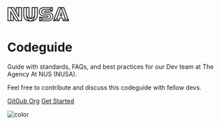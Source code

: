 ![logo](_images/nusa-logo.png)

# Codeguide
Guide with standards, FAQs, and best practices for our Dev team at The Agency At NUS (NUSA).

Feel free to contribute and discuss this codeguide with fellow devs.

[GitGub Org](https://github.com/NationalUniversitySystem/)
[Get Started](codeguide/fundamentals.md)

<!-- background color -->
![color](#2d7dd2)

